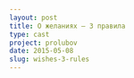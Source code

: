 ```yaml
---
layout: post
title: О желаниях — 3 правила
type: cast
project: prolubov
date: 2015-05-08
slug: wishes-3-rules
---
```

